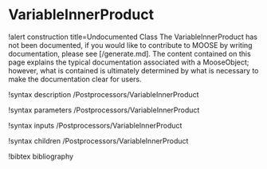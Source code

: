 <!-- MOOSE Documentation Stub: Remove this when content is added. -->

# VariableInnerProduct

!alert construction title=Undocumented Class
The VariableInnerProduct has not been documented, if you would like to contribute to MOOSE by
writing documentation, please see [/generate.md]. The content contained on this page explains
the typical documentation associated with a MooseObject; however, what is contained is ultimately
determined by what is necessary to make the documentation clear for users.

!syntax description /Postprocessors/VariableInnerProduct

!syntax parameters /Postprocessors/VariableInnerProduct

!syntax inputs /Postprocessors/VariableInnerProduct

!syntax children /Postprocessors/VariableInnerProduct

!bibtex bibliography

